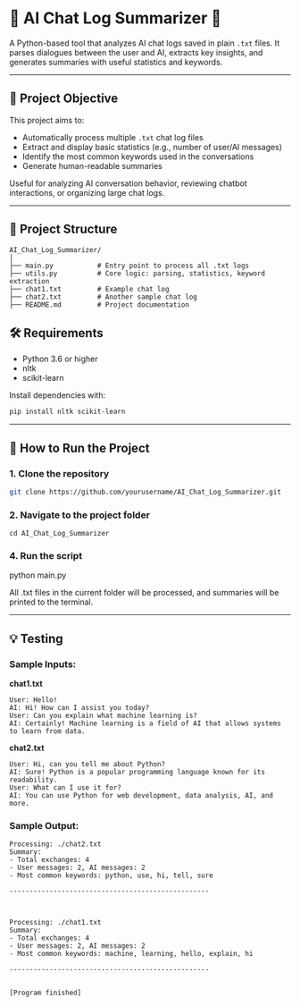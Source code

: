 # 🤖 AI Chat Log Summarizer 💬

A Python-based tool that analyzes AI chat logs saved in plain `.txt` files. It parses dialogues between the user and AI, extracts key insights, and generates summaries with useful statistics and keywords.

---

## 🎯 Project Objective

This project aims to:  
- Automatically process multiple `.txt` chat log files  
- Extract and display basic statistics (e.g., number of user/AI messages)  
- Identify the most common keywords used in the conversations  
- Generate human-readable summaries  

Useful for analyzing AI conversation behavior, reviewing chatbot interactions, or organizing large chat logs.

---

## 📁 Project Structure
~~~
AI_Chat_Log_Summarizer/ 
│ 
├── main.py           # Entry point to process all .txt logs 
├── utils.py          # Core logic: parsing, statistics, keyword extraction 
├── chat1.txt         # Example chat log 
├── chat2.txt         # Another sample chat log 
├── README.md         # Project documentation
~~~


## 🛠️ Requirements

- Python 3.6 or higher  
- nltk  
- scikit-learn  

Install dependencies with:

```bash
pip install nltk scikit-learn

```

---

## 🚀 How to Run the Project

### 1. Clone the repository

```bash
git clone https://github.com/yourusername/AI_Chat_Log_Summarizer.git
```
### 2. Navigate to the project folder

```
cd AI_Chat_Log_Summarizer
```

### 4. Run the script

python main.py

All .txt files in the current folder will be processed, and summaries will be printed to the terminal.

---
## 💡 Testing

### Sample Inputs: 
**chat1.txt**
```
User: Hello! 
AI: Hi! How can I assist you today? 
User: Can you explain what machine learning is? 
AI: Certainly! Machine learning is a field of AI that allows systems to learn from data.
```

**chat2.txt**
```
User: Hi, can you tell me about Python? 
AI: Sure! Python is a popular programming language known for its readability. 
User: What can I use it for? 
AI: You can use Python for web development, data analysis, AI, and more.
```

### Sample Output:
```
Processing: ./chat2.txt
Summary:
- Total exchanges: 4
- User messages: 2, AI messages: 2
- Most common keywords: python, use, hi, tell, sure

--------------------------------------------------



Processing: ./chat1.txt
Summary:
- Total exchanges: 4
- User messages: 2, AI messages: 2
- Most common keywords: machine, learning, hello, explain, hi

--------------------------------------------------


[Program finished]
```
